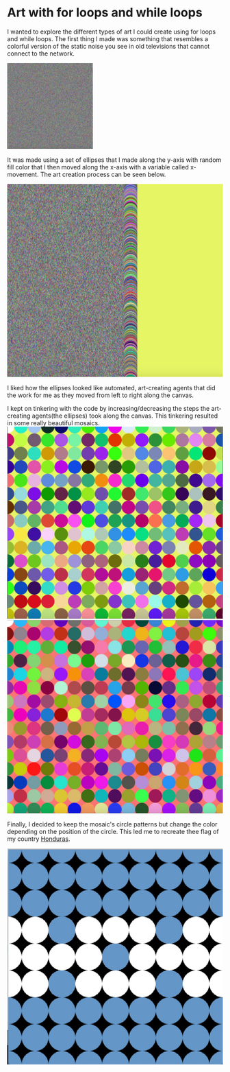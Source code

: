# Art with for loops and while loops

I wanted to explore the different types of art I could create using for loops and while loops. The first thing I made was something that resembles a colorful version of the static noise you see in old televisions that cannot connect to the network. 

<img style="width:200px;height:200px;" src="art1.jpg">

It was made using a set of ellipses that I made along the y-axis with random fill color that I then moved along the x-axis with a variable called x-movement. The art creation process can be seen below. 

<img src="art1_1.jpg">

I liked how the ellipses looked like automated, art-creating agents that did the work for me as they moved from left to right along the canvas.

I kept on tinkering with the code by increasing/decreasing the steps the art-creating agents(the ellipses) took along the canvas. This tinkering resulted in some really beautiful mosaics. 
<img src="art2_1.jpg">
<img src="art2_2.jpg">

Finally, I decided to keep the mosaic's circle patterns but change the color depending on the position of the circle. This led me to recreate thee flag of my country <a href="https://en.wikipedia.org/wiki/Honduras">Honduras</a>.

<img src="honduras.jpg">

